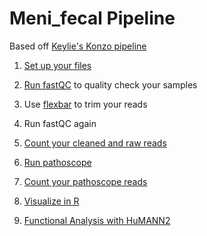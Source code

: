# Meni_fecal Pipeline
Based off [Keylie's Konzo pipeline](https://github.com/kmgibson/EV_konzo)

1) [Set up your files](setup.md)

2) [Run fastQC](fastqc.md) to quality check your samples

3) Use [flexbar](flexbar.md) to trim your reads

4) Run fastQC again

4) [Count your cleaned and raw reads](countreads.md)

5) [Run pathoscope](pathoscope.md)

7) [Count your pathoscope reads](count_ps_reads.md)

8) [Visualize in R](R_analysis.md)

9) [Functional Analysis with HuMANN2](humann2.md)

